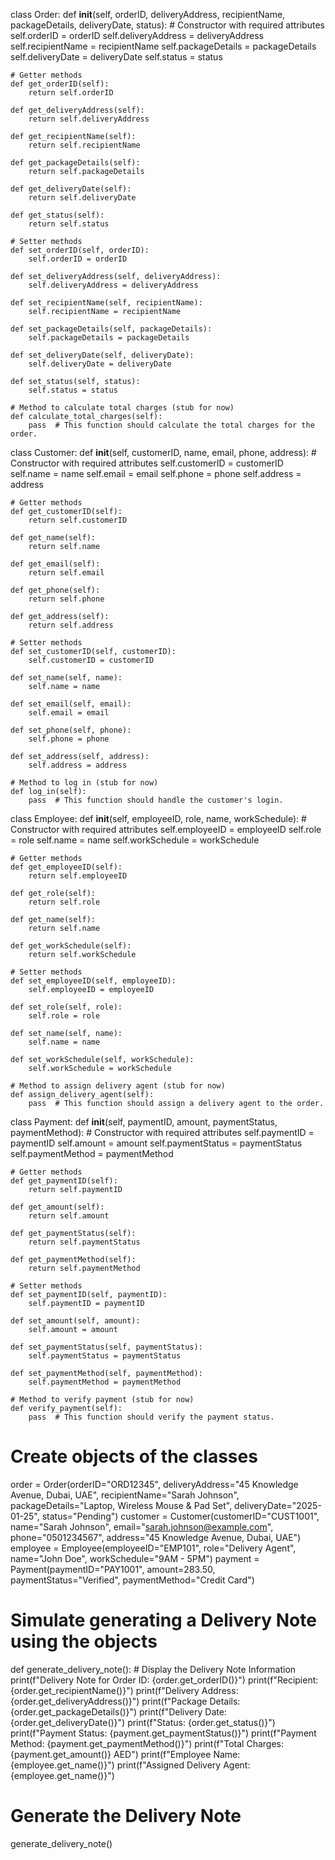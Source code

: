 class Order:
    def __init__(self, orderID, deliveryAddress, recipientName, packageDetails, deliveryDate, status):
        # Constructor with required attributes
        self.orderID = orderID
        self.deliveryAddress = deliveryAddress
        self.recipientName = recipientName
        self.packageDetails = packageDetails
        self.deliveryDate = deliveryDate
        self.status = status

    # Getter methods
    def get_orderID(self):
        return self.orderID

    def get_deliveryAddress(self):
        return self.deliveryAddress

    def get_recipientName(self):
        return self.recipientName

    def get_packageDetails(self):
        return self.packageDetails

    def get_deliveryDate(self):
        return self.deliveryDate

    def get_status(self):
        return self.status

    # Setter methods
    def set_orderID(self, orderID):
        self.orderID = orderID

    def set_deliveryAddress(self, deliveryAddress):
        self.deliveryAddress = deliveryAddress

    def set_recipientName(self, recipientName):
        self.recipientName = recipientName

    def set_packageDetails(self, packageDetails):
        self.packageDetails = packageDetails

    def set_deliveryDate(self, deliveryDate):
        self.deliveryDate = deliveryDate

    def set_status(self, status):
        self.status = status

    # Method to calculate total charges (stub for now)
    def calculate_total_charges(self):
        pass  # This function should calculate the total charges for the order.


class Customer:
    def __init__(self, customerID, name, email, phone, address):
        # Constructor with required attributes
        self.customerID = customerID
        self.name = name
        self.email = email
        self.phone = phone
        self.address = address

    # Getter methods
    def get_customerID(self):
        return self.customerID

    def get_name(self):
        return self.name

    def get_email(self):
        return self.email

    def get_phone(self):
        return self.phone

    def get_address(self):
        return self.address

    # Setter methods
    def set_customerID(self, customerID):
        self.customerID = customerID

    def set_name(self, name):
        self.name = name

    def set_email(self, email):
        self.email = email

    def set_phone(self, phone):
        self.phone = phone

    def set_address(self, address):
        self.address = address

    # Method to log in (stub for now)
    def log_in(self):
        pass  # This function should handle the customer's login.


class Employee:
    def __init__(self, employeeID, role, name, workSchedule):
        # Constructor with required attributes
        self.employeeID = employeeID
        self.role = role
        self.name = name
        self.workSchedule = workSchedule

    # Getter methods
    def get_employeeID(self):
        return self.employeeID

    def get_role(self):
        return self.role

    def get_name(self):
        return self.name

    def get_workSchedule(self):
        return self.workSchedule

    # Setter methods
    def set_employeeID(self, employeeID):
        self.employeeID = employeeID

    def set_role(self, role):
        self.role = role

    def set_name(self, name):
        self.name = name

    def set_workSchedule(self, workSchedule):
        self.workSchedule = workSchedule

    # Method to assign delivery agent (stub for now)
    def assign_delivery_agent(self):
        pass  # This function should assign a delivery agent to the order.


class Payment:
    def __init__(self, paymentID, amount, paymentStatus, paymentMethod):
        # Constructor with required attributes
        self.paymentID = paymentID
        self.amount = amount
        self.paymentStatus = paymentStatus
        self.paymentMethod = paymentMethod

    # Getter methods
    def get_paymentID(self):
        return self.paymentID

    def get_amount(self):
        return self.amount

    def get_paymentStatus(self):
        return self.paymentStatus

    def get_paymentMethod(self):
        return self.paymentMethod

    # Setter methods
    def set_paymentID(self, paymentID):
        self.paymentID = paymentID

    def set_amount(self, amount):
        self.amount = amount

    def set_paymentStatus(self, paymentStatus):
        self.paymentStatus = paymentStatus

    def set_paymentMethod(self, paymentMethod):
        self.paymentMethod = paymentMethod

    # Method to verify payment (stub for now)
    def verify_payment(self):
        pass  # This function should verify the payment status.


# Create objects of the classes
order = Order(orderID="ORD12345", deliveryAddress="45 Knowledge Avenue, Dubai, UAE", recipientName="Sarah Johnson",
              packageDetails="Laptop, Wireless Mouse & Pad Set", deliveryDate="2025-01-25", status="Pending")
customer = Customer(customerID="CUST1001", name="Sarah Johnson", email="sarah.johnson@example.com",
                    phone="0501234567", address="45 Knowledge Avenue, Dubai, UAE")
employee = Employee(employeeID="EMP101", role="Delivery Agent", name="John Doe", workSchedule="9AM - 5PM")
payment = Payment(paymentID="PAY1001", amount=283.50, paymentStatus="Verified", paymentMethod="Credit Card")

# Simulate generating a Delivery Note using the objects
def generate_delivery_note():
    # Display the Delivery Note Information
    print(f"Delivery Note for Order ID: {order.get_orderID()}")
    print(f"Recipient: {order.get_recipientName()}")
    print(f"Delivery Address: {order.get_deliveryAddress()}")
    print(f"Package Details: {order.get_packageDetails()}")
    print(f"Delivery Date: {order.get_deliveryDate()}")
    print(f"Status: {order.get_status()}")
    print(f"Payment Status: {payment.get_paymentStatus()}")
    print(f"Payment Method: {payment.get_paymentMethod()}")
    print(f"Total Charges: {payment.get_amount()} AED")
    print(f"Employee Name: {employee.get_name()}")
    print(f"Assigned Delivery Agent: {employee.get_name()}")

# Generate the Delivery Note
generate_delivery_note()
